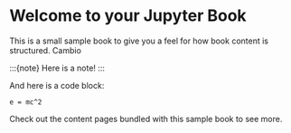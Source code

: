 # Welcome to your Jupyter Book

This is a small sample book to give you a feel for how book content is
structured. Cambio

:::{note}
Here is a note!
:::

And here is a code block:

```
e = mc^2
```

Check out the content pages bundled with this sample book to see more.
